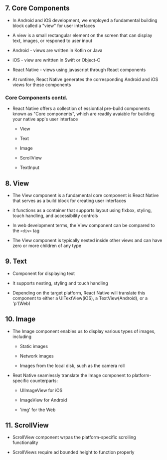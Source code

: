 ## 7. Core Components

- In Android and iOS development, we employed a fundamental building block called a "view" for user interfaces

- A view is a small rectangular element on the screen that can display text, images, or responed to user input

- Android - views are written in Kotlin or Java

- iOS - view are writtten in Swift or Object-C

- React Native - views using javascript through React components

- At runtime, React Native generates the corresponding Android and iOS views for these components

### Core Components contd.

- React Native offers a collection of essiontial pre-build components known as "Core components", which are readily avaiable for building your native app's user interface

  - View

  - Text

  - Image

  - ScrollView

  - TextInput

## 8. View

- The View component is a fundamental core component is React Native that serves as a build block for creating user interfaces

- it functions as a container that supports layout using flxbox, styling, touch handling, and accessibility controls

- In web development terms, the View component can be compared to the `<div>` tag

- The View component is typically nested inside other views and can have zero or more children of any type

## 9. Text

- Component for displaying text

- It supports nesting, styling and touch handling

- Depending on the target platform, React Native will translate this component to either a UITextView(iOS), a TextView(Android), or a 'p'(Web)

## 10. Image

- The Image component enables us to display various types of images, including

  - Static images

  - Network images

  - Images from the local disk, such as the camera roll

- Reat Native seamlessly translate the Image component to platform-specific counterparts:

  - UIImageView for iOS

  - ImageView for Android

  - 'img' for the Web

## 11. ScrollView

- ScrollView component wrpas the platform-specific scrolling functionality

- ScrollViews require ad bounded height to function properly
